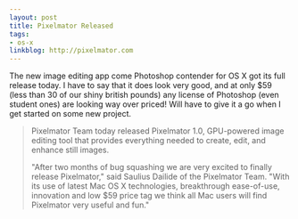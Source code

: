 ```yaml
---
layout: post
title: Pixelmator Released
tags:
- os-x
linkblog: http://pixelmator.com
---
```


The new image editing app come Photoshop contender for OS X got its full release today. I have to say
that it does look very good, and at only $59 (less than 30 of our shiny british pounds) any license of
Photoshop (even student ones) are looking way over priced! Will have to give it a go when I get started
on some new project.

> Pixelmator Team today released Pixelmator 1.0, GPU-powered image
> editing tool that provides everything needed to create, edit, and
> enhance still images.
>
> &quot;After two months of bug squashing we are very excited to finally
> release Pixelmator,&quot; said Saulius Dailide of the Pixelmator Team.
> &quot;With its use of latest Mac OS X technologies, breakthrough
> ease-of-use, innovation and low $59 price tag we think all Mac users
> will find Pixelmator very useful and fun.&quot;
